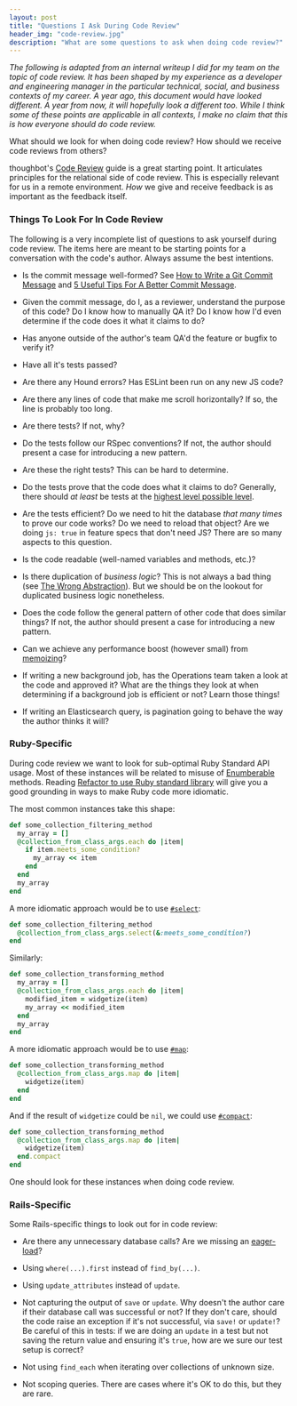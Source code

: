 ```yaml
---
layout: post
title: "Questions I Ask During Code Review"
header_img: "code-review.jpg"
description: "What are some questions to ask when doing code review?"
---
```


_The following is adapted from an internal writeup I did for my team on the topic of
code review. It has been shaped by my experience as a developer and engineering
manager in the particular technical, social, and business contexts of my career. A year ago,
this document would have looked different. A year from now, it will hopefully look a
different too. While I think some of these points are applicable in all contexts, I
make no claim that this is how everyone should do code review._

What should we look for when doing code review? How should we receive code reviews from others?

thoughbot's [Code Review](https://github.com/thoughtbot/guides/blob/master/code-review/README.md) guide is a
great starting point. It articulates principles for the relational side of code review. This
is especially relevant for us in a remote environment. _How_ we give and receive feedback is
as important as the feedback itself.

### Things To Look For In Code Review

The following is a very incomplete list of questions to ask yourself during code review. The
items here are meant to be starting points for a conversation with the code's author. Always
assume the best intentions.

* Is the commit message well-formed? See [How to Write a Git Commit Message](https://chris.beams.io/posts/git-commit/) and [5 Useful Tips For A Better Commit Message](https://robots.thoughtbot.com/5-useful-tips-for-a-better-commit-message).

* Given the commit message, do I, as a reviewer, understand the purpose of this code? Do I know how to manually QA it? Do I know how I'd even determine if the code does it what it claims to do?

* Has anyone outside of the author's team QA'd the feature or bugfix to verify it?

* Have all it's tests passed?

* Are there any Hound errors? Has ESLint been run on any new JS code?

* Are there any lines of code that make me scroll horizontally? If so, the line is probably too long.

* Are there tests? If not, why?

* Do the tests follow our RSpec conventions? If not, the author should present a case for introducing a new pattern.

* Are these the right tests? This can be hard to determine.

* Do the tests prove that the code does what it claims to do? Generally, there should _at least_ be tests at the [highest level possible level](https://robots.thoughtbot.com/testing-from-the-outsidein).

* Are the tests efficient? Do we need to hit the database _that many times_ to prove our code works? Do we need to reload that object? Are we doing `js: true` in feature specs that don't need JS? There are so many aspects to this question.

* Is the code readable (well-named variables and methods, etc.)?

* Is there duplication of _business logic_? This is not always a bad thing (see [The Wrong Abstraction](https://www.sandimetz.com/blog/2016/1/20/the-wrong-abstraction)). But we should be on the lookout for duplicated business logic nonetheless.

* Does the code follow the general pattern of other code that does similar things? If not, the author should present a case for introducing a new pattern.

* Can we achieve any performance boost (however small) from [memoizing](https://www.justinweiss.com/articles/4-simple-memoization-patterns-in-ruby-and-one-gem/)?

* If writing a new background job, has the Operations team taken a look at the code and approved it? What are the things they look at when determining if a background job is efficient or not? Learn those things!

* If writing an Elasticsearch query, is pagination going to behave the way the author thinks it will?

### Ruby-Specific

During code review we want to look for sub-optimal Ruby Standard API usage. Most of
these instances will be related to misuse of [Enumberable](https://ruby-doc.org/core-2.6/Enumerable.html) methods. Reading [Refactor to use Ruby standard library](https://thomasleecopeland.com/2013/09/18/refactor-to-standard-library.html) will give you a good grounding in ways to make Ruby code more idiomatic.

The most common instances take this shape:
```ruby
def some_collection_filtering_method
  my_array = []
  @collection_from_class_args.each do |item|
    if item.meets_some_condition?
      my_array << item
    end
  end
  my_array
end
```
A more idiomatic approach would be to use [`#select`](https://ruby-doc.org/core-2.6/Enumerable.html#method-i-select):
```ruby
def some_collection_filtering_method
  @collection_from_class_args.select(&:meets_some_condition?)
end
```

Similarly:
```ruby
def some_collection_transforming_method
  my_array = []
  @collection_from_class_args.each do |item|
    modified_item = widgetize(item)
    my_array << modified_item
  end
  my_array
end
```
A more idiomatic approach would be to use [`#map`](https://ruby-doc.org/core-2.6/Enumerable.html#method-i-map):
```ruby
def some_collection_transforming_method
  @collection_from_class_args.map do |item|
    widgetize(item)
  end
end
```
And if the result of `widgetize` could be `nil`, we could use [`#compact`](https://ruby-doc.org/core-2.6/Array.html#method-i-compact):
```ruby
def some_collection_transforming_method
  @collection_from_class_args.map do |item|
    widgetize(item)
  end.compact
end
```
One should look for these instances when doing code review.

### Rails-Specific
Some Rails-specific things to look out for in code review:

* Are there any unnecessary database calls? Are we missing an [eager-load](https://guides.rubyonrails.org/active_record_querying.html#eager-loading-associations)?

* Using `where(...).first` instead of `find_by(...)`.

* Using `update_attributes` instead of `update`.

* Not capturing the output of `save` or `update`. Why doesn't the author care if their database call was successful or not? If they don't care, should the code raise an exception if it's not successful, via `save!` or `update!`? Be careful of this in tests: if we are doing an `update` in a test but not saving the return value and ensuring it's `true`, how are we sure our test setup is correct?

* Not using `find_each` when iterating over collections of unknown size.

* Not scoping queries. There are cases where it's OK to do this, but they are rare.
